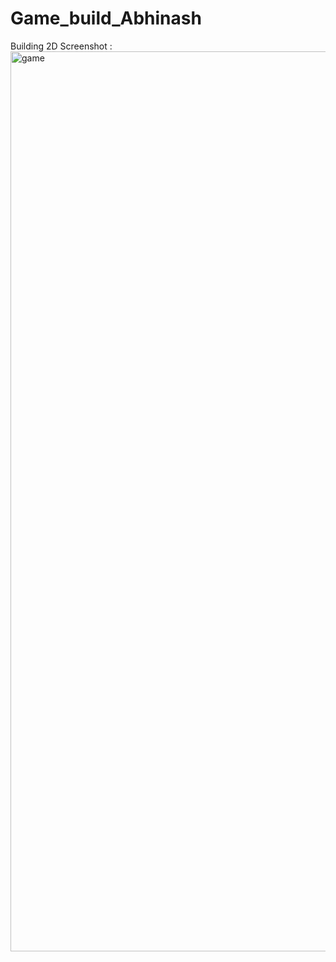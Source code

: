 # Game_build_Abhinash
Building 2D
Screenshot : 
<img width="1440" alt="game" src="https://user-images.githubusercontent.com/49307371/211183970-5b87dec7-2ad4-49bf-9194-672c78e6a5ac.png">
